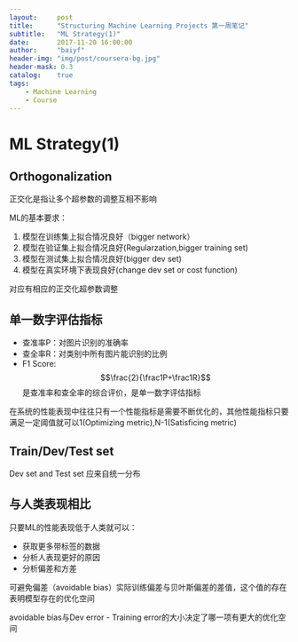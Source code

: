 ```yaml
---
layout:     post
title:      "Structuring Machine Learning Projects 第一周笔记"
subtitle:   "ML Strategy(1)"
date:       2017-11-20 16:00:00
author:     "baiyf"
header-img: "img/post/coursera-bg.jpg"
header-mask: 0.3
catalog:    true
tags:
    - Machine Learning
    - Course
---
```


# ML Strategy(1)

## Orthogonalization

正交化是指让多个超参数的调整互相不影响

ML的基本要求：

1. 模型在训练集上拟合情况良好（bigger network）
2. 模型在验证集上拟合情况良好(Regularzation,bigger training set)
3. 模型在测试集上拟合情况良好(bigger dev set)
4. 模型在真实环境下表现良好(change dev set or cost function)

对应有相应的正交化超参数调整

## 单一数字评估指标

* 查准率P：对图片识别的准确率
* 查全率R：对类别中所有图片能识别的比例
* F1 Score:$$\frac{2}{\frac1P+\frac1R}$$是查准率和查全率的综合评价，是单一数字评估指标

在系统的性能表现中往往只有一个性能指标是需要不断优化的，其他性能指标只要满足一定阈值就可以1(Optimizing metric),N-1(Satisficing metric)

## Train/Dev/Test set

Dev set and Test set 应来自统一分布

## 与人类表现相比

只要ML的性能表现低于人类就可以：

* 获取更多带标签的数据
* 分析人表现更好的原因
* 分析偏差和方差

可避免偏差（avoidable bias）实际训练偏差与贝叶斯偏差的差值，这个值的存在表明模型存在的优化空间

avoidable bias与Dev error - Training error的大小决定了哪一项有更大的优化空间

